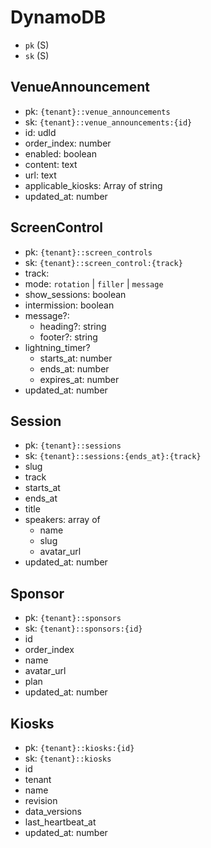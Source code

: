 # DynamoDB

- `pk` (S)
- `sk` (S)

## VenueAnnouncement

- pk: `{tenant}::venue_announcements`
- sk: `{tenant}::venue_announcements:{id}`
- id: udld
- order_index: number
- enabled: boolean
- content: text
- url: text
- applicable_kiosks: Array of string
- updated_at: number

## ScreenControl

- pk: `{tenant}::screen_controls`
- sk: `{tenant}::screen_control:{track}`
- track:
- mode: `rotation` | `filler` | `message`
- show_sessions: boolean
- intermission: boolean
- message?:
    - heading?: string
    - footer?: string
- lightning_timer?
    - starts_at: number
    - ends_at: number
    - expires_at: number
- updated_at: number

## Session

- pk: `{tenant}::sessions`
- sk: `{tenant}::sessions:{ends_at}:{track}`
- slug
- track
- starts_at
- ends_at
- title
- speakers: array of
    - name
    - slug
    - avatar_url
- updated_at: number

## Sponsor

- pk: `{tenant}::sponsors`
- sk: `{tenant}::sponsors:{id}`
- id
- order_index
- name
- avatar_url
- plan
- updated_at: number

## Kiosks

- pk: `{tenant}::kiosks:{id}`
- sk: `{tenant}::kiosks`
- id
- tenant
- name
- revision
- data_versions
- last_heartbeat_at
- updated_at: number
